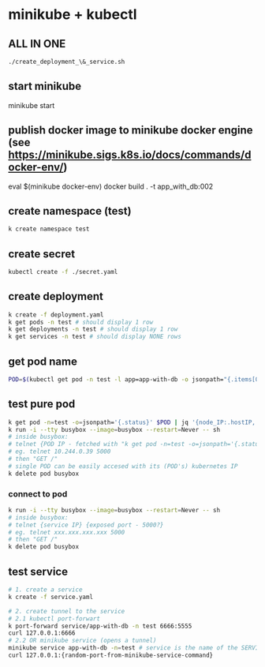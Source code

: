 # minikube + kubectl

## ALL IN ONE
```sh
./create_deployment_\&_service.sh
```

## start minikube
minikube start

## publish docker image to minikube docker engine (see https://minikube.sigs.k8s.io/docs/commands/docker-env/)
eval $(minikube docker-env)
docker build . -t app_with_db:002

## create namespace (test)
```sh
k create namespace test
```

## create secret
```sh
kubectl create -f ./secret.yaml
```

## create deployment
```sh
k create -f deployment.yaml
k get pods -n test # should display 1 row
k get deployments -n test # should display 1 row
k get services -n test # should display NONE rows
```

## get pod name
```sh
POD=$(kubectl get pod -n test -l app=app-with-db -o jsonpath="{.items[0].metadata.name}")
```

## test pure pod
```sh
k get pod -n=test -o=jsonpath='{.status}' $POD | jq '{node_IP:.hostIP, pod_IP:.podIP}'
k run -i --tty busybox --image=busybox --restart=Never -- sh
# inside busybox:
# telnet {POD IP - fetched with "k get pod -n=test -o=jsonpath='{.status}' $POD | jq '{node_IP:.hostIP, pod_IP:.podIP}'"} {exposed port - 5000?}
# eg. telnet 10.244.0.39 5000
# then "GET /"
# single POD can be easily accesed with its (POD's) kubernetes IP
k delete pod busybox
```

### connect to pod
```sh
k run -i --tty busybox --image=busybox --restart=Never -- sh
# inside busybox:
# telnet {service IP} {exposed port - 5000?}
# eg. telnet xxx.xxx.xxx.xxx 5000
# then "GET /"
k delete pod busybox
```

## test service
```sh
# 1. create a service
k create -f service.yaml

# 2. create tunnel to the service
# 2.1 kubectl port-forwart
k port-forward service/app-with-db -n test 6666:5555
curl 127.0.0.1:6666 
# 2.2 OR minikube service (opens a tunnel)
minikube service app-with-db -n=test # service is the name of the SERVICE not a pod (checkout output of `k get service -n=test`)
curl 127.0.0.1:{random-port-from-minikube-service-command} 
```
